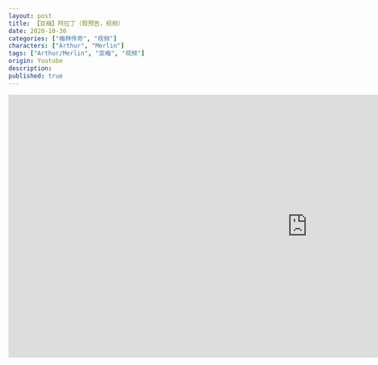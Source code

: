 ```yaml
---
layout: post
title: 【亚梅】阿拉丁（假预告，视频）
date: 2020-10-30
categories: ["梅林传奇", "视频"]
characters: ["Arthur", "Merlin"]
tags: ["Arthur/Merlin", "亚梅", "视频"]
origin: Youtube
description: 
published: true
---
```


<iframe width="1183" height="521" src="https://www.youtube.com/embed/vqmKTyBJSXU" frameborder="0" allow="accelerometer; autoplay; clipboard-write; encrypted-media; gyroscope; picture-in-picture" allowfullscreen></iframe>
